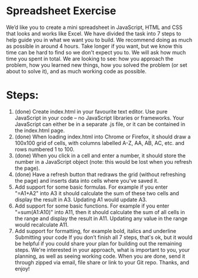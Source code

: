 # Spreadsheet Exercise

We’d like you to create a mini spreadsheet in JavaScript, HTML and CSS that looks and
works like Excel.
We have divided the task into 7 steps to help guide you in what we want you to build. We
recommend doing as much as possible in around 4 hours. Take longer if you want, but we
know this time can be hard to find so we don't expect you to. We will ask how much time
you spent in total.
We are looking to see: how you approach the problem, how you learned new things, how
you solved the problem (or set about to solve it), and as much working code as possible.

# Steps:
1. (done) Create index.html in your favourite text editor. Use pure JavaScript in your code – no
JavaScript libraries or frameworks. Your JavaScript can either be in a separate .js file, or it
can be contained in the index.html page.
2. (done) When loading index.html into Chrome or Firefox, it should draw a 100x100 grid of cells,
with columns labelled A-Z, AA, AB, AC, etc. and rows numbered 1 to 100.
3. (done) When you click in a cell and enter a number, it should store the number in a JavaScript
object (note: this would be lost when you refresh the page).
4. (done) Have a refresh button that redraws the grid (without refreshing the page) and inserts data
into cells where you've saved it.
5. Add support for some basic formulas. For example if you enter "=A1+A2" into A3 it
should calculate the sum of these two cells and display the result in A3. Updating A1 would
update A3.
6. Add support for some basic functions. For example if you enter "=sum(A1:A10)" into
A11, then it should calculate the sum of all cells in the range and display the result in
A11. Updating any value in the range would recalculate A11.
7. Add support for formatting, for example bold, italics and underline
Submitting your code
If you don’t finish all 7 steps, that's ok, but it would be helpful if you could share your plan
for building out the remaining steps. We're interested in your approach, what is important
to you, your planning, as well as seeing working code.
When you are done, send it through zipped via email, file share or link to your Git repo.
Thanks, and enjoy!